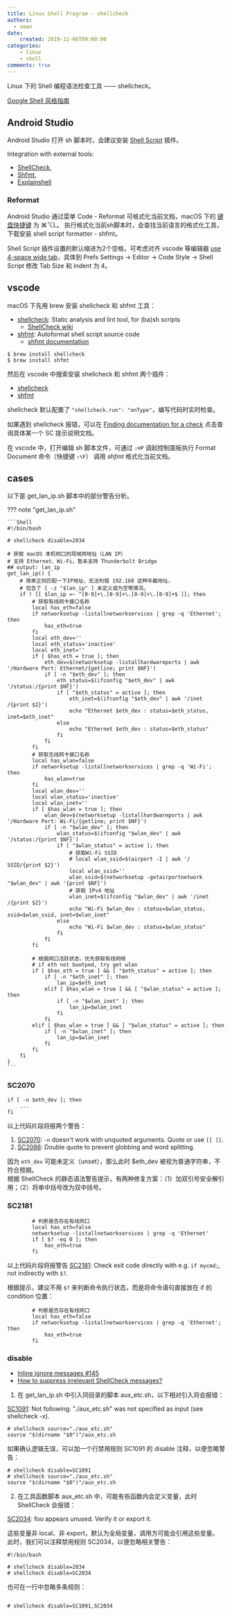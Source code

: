 ```yaml
---
title: Linux Shell Program - shellcheck
authors:
  - xman
date:
    created: 2019-11-06T09:00:00
categories:
    - linux
    - shell
comments: true
---
```


Linux 下的 Shell 编程语法检查工具 —— shellcheck。

<!-- more -->

[Google Shell 风格指南](https://zh-google-styleguide.readthedocs.io/en/latest/google-shell-styleguide/contents/)

## Android Studio

Android Studio 打开 sh 脚本时，会建议安装 [Shell Script](https://plugins.jetbrains.com/plugin/13122-shell-script) 插件。

Integration with external tools:

- [ShellCheck](https://github.com/koalaman/shellcheck),  
- [Shfmt](https://github.com/mvdan/sh),  
- [Explainshell](https://explainshell.com/)  

### Reformat

Android Studio 通过菜单 Code - Reformat 可格式化当前文档，macOS 下的 [键盘快捷键](https://developer.android.com/studio/intro/keyboard-shortcuts) 为 ⌘⌥L。
执行格式化当前sh脚本时，会查找当前语言的格式化工具，下载安装 shell script formatter - shfmt。

Shell Script 插件设置的默认缩进为2个空格，可考虑对齐 vscode 等编辑器 [use 4-space wide tab](https://stackoverflow.com/questions/61578404/how-to-use-4-space-wide-tab-character-in-android-studio)，具体到 Prefs Settings -> Editor -> Code Style -> Shell Script 修改 Tab Size 和 Indent 为 4。

## vscode

macOS 下先用 brew 安装 shellcheck 和 shfmt 工具：

- [shellcheck](https://www.shellcheck.net/): Static analysis and lint tool, for (ba)sh scripts  
    - [ShellCheck wiki](https://github.com/koalaman/shellcheck/wiki/)
- [shfmt](https://github.com/mvdan/sh): Autoformat shell script source code  
    - [shfmt documentation](https://github.com/mvdan/sh/blob/master/cmd/shfmt/shfmt.1.scd)

```Shell
$ brew install shellcheck
$ brew install shfmt
```

然后在 vscode 中搜索安装 shellcheck 和 shfmt 两个插件：

- [shellcheck](https://marketplace.visualstudio.com/items?itemName=timonwong.shellcheck)  
- [shfmt](https://marketplace.visualstudio.com/items?itemName=mkhl.shfmt)  

shellcheck 默认配置了 `"shellcheck.run": "onType"`，编写代码时实时检查。

如果遇到 shellcheck 报错，可以在 [Finding documentation for a check](https://github.com/koalaman/shellcheck/wiki/Checks) 点击查询具体某一个 SC 提示说明文档。

在 vscode 中，打开编辑 sh 脚本文件，可通过 `⇧⌘P` 调起控制面板执行 Format Document 命令（快捷键 `⇧⌥F`） 调用 *shfmt* 格式化当前文档。

## cases

以下是 get_lan_ip.sh 脚本中的部分警告分析。

??? note "get_lan_ip.sh"

    ```Shell
    #!/bin/bash

    # shellcheck disable=2034

    # 获取 macOS 本机网口的局域网地址（LAN IP）
    # 支持 Ethernet、Wi-Fi，暂未支持 Thunderbolt Bridge
    ## output: lan_ip
    get_lan_ip() {
        # 简单正则匹配一下IP地址，无法判错 192.168 这种半截地址，
        # 包含了 [ -z "$lan_ip" ] 未定义或为空等情况。
        if ! [[ $lan_ip =~ ^[0-9]+\.[0-9]+\.[0-9]+\.[0-9]+$ ]]; then
            # 获取有线网卡接口名称
            local has_eth=false
            if networksetup -listallnetworkservices | grep -q 'Ethernet'; then
                has_eth=true
            fi
            local eth_dev=''
            local eth_status='inactive'
            local eth_inet=''
            if [ $has_eth = true ]; then
                eth_dev=$(networksetup -listallhardwareports | awk '/Hardware Port: Ethernet/{getline; print $NF}')
                if [ -n "$eth_dev" ]; then
                    eth_status=$(ifconfig "$eth_dev" | awk '/status:/{print $NF}')
                    if [ "$eth_status" = active ]; then
                        eth_inet=$(ifconfig "$eth_dev" | awk '/inet /{print $2}')
                        echo "Ethernet $eth_dev : status=$eth_status, inet=$eth_inet"
                    else
                        echo "Ethernet $eth_dev : status=$eth_status"
                    fi
                fi
            fi
            # 获取无线网卡接口名称
            local has_wlan=false
            if networksetup -listallnetworkservices | grep -q 'Wi-Fi'; then
                has_wlan=true
            fi
            local wlan_dev=''
            local wlan_status='inactive'
            local wlan_inet=''
            if [ $has_wlan = true ]; then
                wlan_dev=$(networksetup -listallhardwareports | awk '/Hardware Port: Wi-Fi/{getline; print $NF}')
                if [ -n "$wlan_dev" ]; then
                    wlan_status=$(ifconfig "$wlan_dev" | awk '/status:/{print $NF}')
                    if [ "$wlan_status" = active ]; then
                        # 获取Wi-Fi SSID
                        # local wlan_ssid=$(airport -I | awk '/ SSID/{print $2}')
                        local wlan_ssid=''
                        wlan_ssid=$(networksetup -getairportnetwork "$wlan_dev" | awk '{print $NF}')
                        # 获取 IPv4 地址
                        wlan_inet=$(ifconfig "$wlan_dev" | awk '/inet /{print $2}')
                        echo "Wi-Fi $wlan_dev : status=$wlan_status, ssid=$wlan_ssid, inet=$wlan_inet"
                    else
                        echo "Wi-Fi $wlan_dev : status=$wlan_status"
                    fi
                fi
            fi

            # 根据网口活跃状态，优先获取有线网络
            # if eth not bootped, try get wlan
            if [ $has_eth = true ] && [ "$eth_status" = active ]; then
                if [ -n "$eth_inet" ]; then
                    lan_ip=$eth_inet
                elif [ $has_wlan = true ] && [ "$wlan_status" = active ]; then
                    if [ -n "$wlan_inet" ]; then
                        lan_ip=$wlan_inet
                    fi
                fi
            elif [ $has_wlan = true ] && [ "$wlan_status" = active ]; then
                if [ -n "$wlan_inet" ]; then
                    lan_ip=$wlan_inet
                fi
            fi
        fi
    }
    ```

### SC2070

```Shell
if [ -n $eth_dev ]; then
    ...
fi
```

以上代码片段将报两个警告：

1. [SC2070](https://github.com/koalaman/shellcheck/wiki/SC2070): `-n` doesn't work with unquoted arguments. Quote or use `[[ ]]`.  
2. [SC2086](https://github.com/koalaman/shellcheck/wiki/SC2086): Double quote to prevent globbing and word splitting.  

因为 `eth_dev` 可能未定义（unset），那么此时 $eth_dev 被视为普通字符串，不符合预期。  
根据 ShellCheck 的静态语法警告提示，有两种修复方案：（1）加双引号安全解引用；（2）将单中括号改为双中括号。  

### SC2181

```Shell
        # 判断是否存在有线网口
        local has_eth=false
        networksetup -listallnetworkservices | grep -q 'Ethernet'
        if [ $? -eq 0 ]; then
            has_eth=true
        fi
```

以上代码片段将报警告 [SC2181](https://github.com/koalaman/shellcheck/wiki/SC2181): Check exit code directly with e.g. `if mycmd;`, not indirectly with `$?`.

根据提示，建议不用 `$?` 来判断命令执行状态，而是将命令语句直接放在 if 的 condition 位置：

```Shell
        # 判断是否存在有线网口
        local has_eth=false
        if networksetup -listallnetworkservices | grep -q 'Ethernet'; then
            has_eth=true
        fi
```

### disable

- [Inline ignore messages #145](https://github.com/koalaman/shellcheck/issues/145)  
- [How to suppress irrelevant ShellCheck messages?](https://stackoverflow.com/questions/52659038/how-to-suppress-irrelevant-shellcheck-messages)  

1. 在 get_lan_ip.sh 中引入同目录的脚本 aux_etc.sh，以下相对引入将会报错：

[SC1091](https://github.com/koalaman/shellcheck/wiki/SC1091): Not following: "./aux_etc.sh" was not specified as input (see shellcheck -x).

```Shell
# shellcheck source="./aux_etc.sh"
source "$(dirname "$0")"/aux_etc.sh
```

如果确认逻辑无误，可以加一个行禁用规则 SC1091 的 disable 注释，以便忽略警告：

```Shell
# shellcheck disable=SC1091
# shellcheck source="./aux_etc.sh"
source "$(dirname "$0")"/aux_etc.sh
```

2. 在工具函数脚本 aux_etc.sh 中，可能有些函数内会定义变量，此时 ShellCheck 会报错：

[SC2034](https://github.com/koalaman/shellcheck/wiki/SC2034): foo appears unused. Verify it or export it.

这些变量非 local、非 export，默认为全局变量，调用方可能会引用这些变量。
此时，我们可以注释禁用规则 SC2034，以便忽略相关警告：

```Shell
#!/bin/bash

# shellcheck disable=2034
# shellcheck disable=SC2034

```

也可在一行中忽略多条规则：

```Shell

# shellcheck disable=SC1091,SC2034

```
